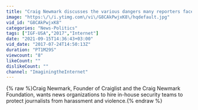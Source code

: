 ```yaml
---
title: "Craig Newmark discusses the various dangers many reporters face"
image: "https:\/\/i.ytimg.com\/vi\/G8CAkPwjxK8\/hqdefault.jpg"
vid_id: "G8CAkPwjxK8"
categories: "News-Politics"
tags: ["IGF-USA","2017","Internet"]
date: "2021-09-15T14:36:43+03:00"
vid_date: "2017-07-24T14:50:13Z"
duration: "PT1M29S"
viewcount: "8"
likeCount: ""
dislikeCount: ""
channel: "ImaginingtheInternet"
---
```

{% raw %}Craig Newmark, Founder of Craiglist and the Craig Newmark Foundation, wants news organizations to hire in-house security teams to protect journalists from harassment and violence.{% endraw %}
